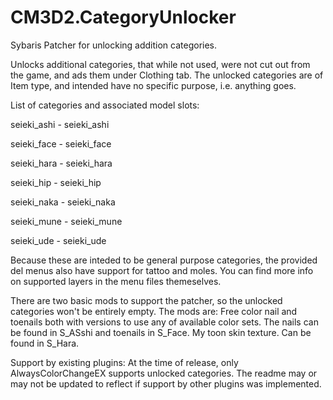 # CM3D2.CategoryUnlocker
Sybaris Patcher for unlocking addition categories.

Unlocks additional categories, that while not used, were not cut out from the game, and ads them under Clothing tab.
The unlocked categories are of Item type, and intended have no specific purpose, i.e. anything goes.

List of categories and associated model slots:

seieki_ashi - seieki_ashi

seieki_face - seieki_face

seieki_hara - seieki_hara

seieki_hip - seieki_hip

seieki_naka - seieki_naka

seieki_mune - seieki_mune

seieki_ude - seieki_ude
  
Because these are inteded to be general purpose categories, the provided del menus also have support for tattoo and moles.
You can find more info on supported layers in the menu files themeselves.

There are two basic mods to support the patcher, so the unlocked categories won't be entirely empty.
The mods are: 
  Free color nail and toenails both with versions to use any of available color sets. The nails can be found in S_ASshi and toenails in S_Face.
   My toon skin texture. Can be found in S_Hara.

Support by existing plugins:
At the time of release, only AlwaysColorChangeEX supports unlocked categories.
The readme may or may not be updated to reflect if support by other plugins was implemented.
